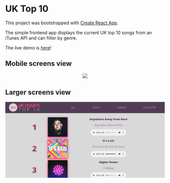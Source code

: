 # UK Top 10

This project was bootstrapped with [Create React App](https://github.com/facebook/create-react-app).

The simple frontend app displays the current UK top 10 songs from an iTunes API and can filter by genre. 

The live demo is [here](https://ukcharts-top10s.web.app/)!

## Mobile screens view

<p align="center">
    <img src="https://github.com/Laurelinex/UKTop10/blob/main/src/images/uktop10gif.gif">
</p>

<!-- ![demo gif](/src/images/uktop10gif.gif) -->

## Larger screens view
![browser](/src/images/top10browser.png)
